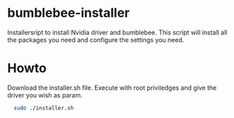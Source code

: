 # bumblebee-installer

Installersript to install Nvidia driver and bumblebee.
This script will install all the packages you need and configure the settings you need.



# Howto
Download the installer.sh file.
Execute with root priviledges and give the driver you wish as param.
```bash
  sudo ./installer.sh
```

